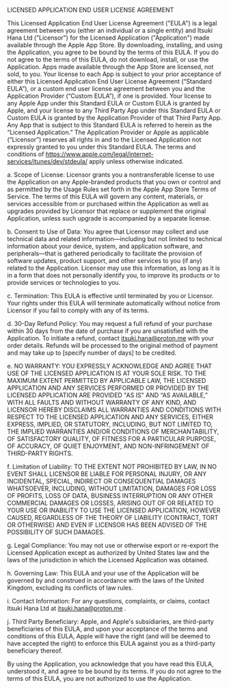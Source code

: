 LICENSED APPLICATION END USER LICENSE AGREEMENT

This Licensed Application End User License Agreement ("EULA") is a legal agreement between you (either an individual or a single entity) and Itsuki Hana Ltd ("Licensor") for the Licensed Application ("Application") made available through the Apple App Store. By downloading, installing, and using the Application, you agree to be bound by the terms of this EULA. If you do not agree to the terms of this EULA, do not download, install, or use the Application.
Apps made available through the App Store are licensed, not sold, to you. Your license to each App is subject to your prior acceptance of either this Licensed Application End User License Agreement (“Standard EULA”), or a custom end user license agreement between you and the Application Provider (“Custom EULA”), if one is provided. Your license to any Apple App under this Standard EULA or Custom EULA is granted by Apple, and your license to any Third Party App under this Standard EULA or Custom EULA is granted by the Application Provider of that Third Party App. Any App that is subject to this Standard EULA is referred to herein as the “Licensed Application.” The Application Provider or Apple as applicable (“Licensor”) reserves all rights in and to the Licensed Application not expressly granted to you under this Standard EULA.
The terms and conditions of https://www.apple.com/legal/internet-services/itunes/dev/stdeula/ apply unless otherwise indicated.

a. Scope of License: Licensor grants you a nontransferable license to use the Application on any Apple-branded products that you own or control and as permitted by the Usage Rules set forth in the Apple App Store Terms of Service. The terms of this EULA will govern any content, materials, or services accessible from or purchased within the Application as well as upgrades provided by Licensor that replace or supplement the original Application, unless such upgrade is accompanied by a separate license.

b. Consent to Use of Data: You agree that Licensor may collect and use technical data and related information—including but not limited to technical information about your device, system, and application software, and peripherals—that is gathered periodically to facilitate the provision of software updates, product support, and other services to you (if any) related to the Application. Licensor may use this information, as long as it is in a form that does not personally identify you, to improve its products or to provide services or technologies to you.

c. Termination: This EULA is effective until terminated by you or Licensor. Your rights under this EULA will terminate automatically without notice from Licensor if you fail to comply with any of its terms.

d. 30-Day Refund Policy: You may request a full refund of your purchase within 30 days from the date of purchase if you are unsatisfied with the Application. To initiate a refund, contact itsuki.hana@proton.me with your order details. Refunds will be processed to the original method of payment and may take up to [specify number of days] to be credited.

e. NO WARRANTY: YOU EXPRESSLY ACKNOWLEDGE AND AGREE THAT USE OF THE LICENSED APPLICATION IS AT YOUR SOLE RISK. TO THE MAXIMUM EXTENT PERMITTED BY APPLICABLE LAW, THE LICENSED APPLICATION AND ANY SERVICES PERFORMED OR PROVIDED BY THE LICENSED APPLICATION ARE PROVIDED "AS IS" AND “AS AVAILABLE,” WITH ALL FAULTS AND WITHOUT WARRANTY OF ANY KIND, AND LICENSOR HEREBY DISCLAIMS ALL WARRANTIES AND CONDITIONS WITH RESPECT TO THE LICENSED APPLICATION AND ANY SERVICES, EITHER EXPRESS, IMPLIED, OR STATUTORY, INCLUDING, BUT NOT LIMITED TO, THE IMPLIED WARRANTIES AND/OR CONDITIONS OF MERCHANTABILITY, OF SATISFACTORY QUALITY, OF FITNESS FOR A PARTICULAR PURPOSE, OF ACCURACY, OF QUIET ENJOYMENT, AND NON-INFRINGEMENT OF THIRD-PARTY RIGHTS.

f. Limitation of Liability: TO THE EXTENT NOT PROHIBITED BY LAW, IN NO EVENT SHALL LICENSOR BE LIABLE FOR PERSONAL INJURY, OR ANY INCIDENTAL, SPECIAL, INDIRECT OR CONSEQUENTIAL DAMAGES WHATSOEVER, INCLUDING, WITHOUT LIMITATION, DAMAGES FOR LOSS OF PROFITS, LOSS OF DATA, BUSINESS INTERRUPTION OR ANY OTHER COMMERCIAL DAMAGES OR LOSSES, ARISING OUT OF OR RELATED TO YOUR USE OR INABILITY TO USE THE LICENSED APPLICATION, HOWEVER CAUSED, REGARDLESS OF THE THEORY OF LIABILITY (CONTRACT, TORT OR OTHERWISE) AND EVEN IF LICENSOR HAS BEEN ADVISED OF THE POSSIBILITY OF SUCH DAMAGES.

g. Legal Compliance: You may not use or otherwise export or re-export the Licensed Application except as authorized by United States law and the laws of the jurisdiction in which the Licensed Application was obtained.

h. Governing Law: This EULA and your use of the Application will be governed by and construed in accordance with the laws of the United Kingdom, excluding its conflicts of law rules.

i. Contact Information: For any questions, complaints, or claims, contact Itsuki Hana Ltd at itsuki.hana@proton.me .

j. Third Party Beneficiary: Apple, and Apple's subsidiaries, are third-party beneficiaries of this EULA, and upon your acceptance of the terms and conditions of this EULA, Apple will have the right (and will be deemed to have accepted the right) to enforce this EULA against you as a third-party beneficiary thereof.

By using the Application, you acknowledge that you have read this EULA, understood it, and agree to be bound by its terms. If you do not agree to the terms of this EULA, you are not authorized to use the Application.

